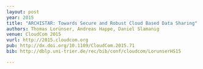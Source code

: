 ```yaml
---
layout: post
year: 2015
title: "ARCHISTAR: Towards Secure and Robust Cloud Based Data Sharing"
authors: Thomas Lorünser, Andreas Happe, Daniel Slamanig
venue: CloudCom 2015
vurl: http://2015.cloudcom.org
pub: http://dx.doi.org/10.1109/CloudCom.2015.71
bib: http://dblp.uni-trier.de/rec/bib/conf/cloudcom/LorunserHS15

---
```


